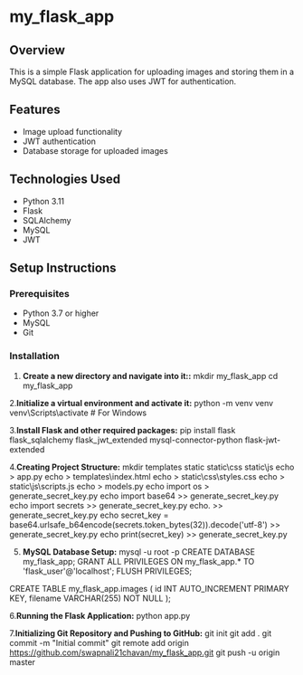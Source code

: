 # my_flask_app
## Overview
This is a simple Flask application for uploading images and storing them in a MySQL database. The app also uses JWT for authentication.

## Features

- Image upload functionality
- JWT authentication
- Database storage for uploaded images

## Technologies Used

- Python 3.11
- Flask
- SQLAlchemy
- MySQL
- JWT

## Setup Instructions

### Prerequisites

- Python 3.7 or higher
- MySQL
- Git

### Installation

1. **Create a new directory and navigate into it::**
   mkdir my_flask_app
   cd my_flask_app

2.**Initialize a virtual environment and activate it:**
   python -m venv venv
   venv\Scripts\activate   # For Windows

3.**Install Flask and other required packages:**
   pip install flask flask_sqlalchemy flask_jwt_extended mysql-connector-python flask-jwt-extended

4.**Creating Project Structure:**
  mkdir templates static static\css static\js
echo > app.py
echo > templates\index.html
echo > static\css\styles.css
echo > static\js\scripts.js
echo > models.py
echo import os > generate_secret_key.py
echo import base64 >> generate_secret_key.py
echo import secrets >> generate_secret_key.py
echo. >> generate_secret_key.py
echo secret_key = base64.urlsafe_b64encode(secrets.token_bytes(32)).decode('utf-8') >> generate_secret_key.py
echo print(secret_key) >> generate_secret_key.py

5. **MySQL Database Setup:**
   mysql -u root -p
   CREATE DATABASE my_flask_app;
   GRANT ALL PRIVILEGES ON my_flask_app.* TO 'flask_user'@'localhost';
   FLUSH PRIVILEGES;

CREATE TABLE my_flask_app.images (
    id INT AUTO_INCREMENT PRIMARY KEY,
    filename VARCHAR(255) NOT NULL
);

6.**Running the Flask Application:**
  python app.py

7.**Initializing Git Repository and Pushing to GitHub:**
  git init
  git add .
  git commit -m "Initial commit"
  git remote add origin https://github.com/swapnali21chavan/my_flask_app.git
  git push -u origin master


